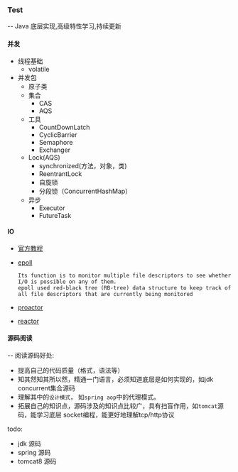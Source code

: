 ### Test
--
Java 底层实现,高级特性学习,持续更新

#### 并发
* 线程基础
	* volatile
* 并发包
	* 原子类
	* 集合
		* CAS
		* AQS
	* 工具
		* CountDownLatch
		* CyclicBarrier
		* Semaphore
		* Exchanger
	* Lock(AQS)
		* synchronized(方法，对象，类)
		* ReentrantLock
		* 自旋锁
		* 分段锁（ConcurrentHashMap）
	* 异步
		* Executor
		* FutureTask
		
#### IO
* [官方教程](https://docs.oracle.com/javase/7/docs/technotes/guides/io/index.html)
* [epoll](https://en.wikipedia.org/wiki/Epoll)

	```
	Its function is to monitor multiple file descriptors to see whether I/O is possible on any of them.
	epoll used red-black tree (RB-tree) data structure to keep track of all file descriptors that are currently being monitored
	
	```

* [proactor]()
* [reactor]()

#### 源码阅读
--
阅读源码好处:

* 提高自己的代码质量（格式，语法等）
* 知其然知其所以然，精通一门语言，必须知道底层是如何实现的，如jdk concurrent集合源码
* 理解其中的`设计模式`， 如`spring aop`中的代理模式。
* 拓展自己的知识点，源码涉及的知识点比较广，具有扫盲作用，如`tomcat`源码，能学习底层 socket编程，能更好地理解tcp/http协议

todo:

* jdk 源码
* spring 源码
* tomcat8 源码 


